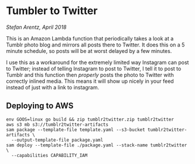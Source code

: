 # Tumbler to Twitter

*Stefan Arentz, April 2018*

This is an Amazon Lambda function that periodically takes a look at a Tumblr photo blog and mirrors all posts there to Twitter. It does this on a 5 minute schedule, so posts will be at worst delayed by a few minutes.

I use this as a workaround for the extremely limited way Instagram can post to Twitter; instead of telling Instagram to post to Twitter, I tell it to post to Tumblr and this function then *properly* posts the photo to Twitter with correctly inlined media. This means it will show up nicely in your feed instead of just with a link to instagram.

## Deploying to AWS

```
env GOOS=linux go build && zip tumblr2twitter.zip tumblr2twitter
aws s3 mb s3://tumblr2twitter-artifacts
sam package --template-file template.yaml --s3-bucket tumblr2twitter-artifacts \
  --output-template-file package.yaml
sam deploy --template-file ./package.yaml --stack-name tumblr2twitter \
  --capabilities CAPABILITY_IAM
```
